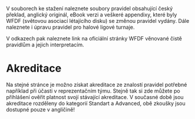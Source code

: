 V souborech ke stažení naleznete soubory pravidel obsahující český překlad, anglický originál, eBook verzi a veškeré appendixy, které byly WFDF (světovou asociací létajícího disku) se změnou pravidel vydány. Dále naleznete i úpravu pravidel pro halové ligové turnaje. 

V odkazech pak naleznete link na oficiální stránky WFDF věnované čistě pravidlům a jejich interpretacím.

# Akreditace

Na stejné stránce je možno získat akreditace ze znalostí pravidel potřebné například při účasti v reprezentačním týmu. Stejně tak si zde můžete po přihlášení ověřit platnost svojí stávající akreditace. V současné době jsou akreditace rozděleny do kategorií Standart a Advanced, obě zkoušky jsou dostupné pouze v angličině! 
